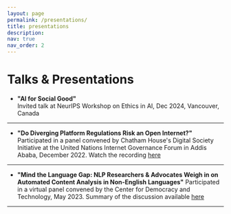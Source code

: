 ```yaml
---
layout: page
permalink: /presentations/
title: presentations
description:
nav: true
nav_order: 2
---
```


<!-- _pages/presentations.md -->

# Talks & Presentations

- **"AI for Social Good"**  
  Invited talk at NeurIPS Workshop on Ethics in AI, Dec 2024, Vancouver, Canada
---
- **"Do Diverging Platform Regulations Risk an Open Internet?"**
  Participated in a panel convened by Chatham House's Digital Society Initiative at the United Nations Internet Governance Forum in Addis Ababa, December 2022. Watch the recording [here](https://youtu.be/CRY9_P_qkdU?feature=shared&t=1432)
---
- **"Mind the Language Gap: NLP Researchers & Advocates Weigh in on Automated Content Analysis in Non-English Languages"**
Participated in a virtual panel convened by the Center for Democracy and Technology, May 2023. Summary of the discussion available [here](https://cdt.org/insights/mind-the-language-gap-nlp-researchers-advocates-weigh-in-on-automated-content-analysis-in-non-english-languages/)

---


